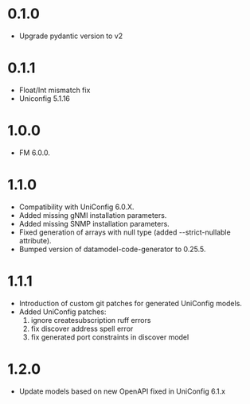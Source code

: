 # 0.1.0
- Upgrade pydantic version to v2

# 0.1.1
- Float/Int mismatch fix
- Uniconfig 5.1.16

# 1.0.0
- FM 6.0.0.

# 1.1.0
- Compatibility with UniConfig 6.0.X.
- Added missing gNMI installation parameters.
- Added missing SNMP installation parameters.
- Fixed generation of arrays with null type
  (added --strict-nullable attribute).
- Bumped version of datamodel-code-generator to 0.25.5.

# 1.1.1
- Introduction of custom git patches for generated UniConfig models.
- Added UniConfig patches:
  1. ignore createsubscription ruff errors
  2. fix discover address spell error
  3. fix generated port constraints in discover model

# 1.2.0
- Update models based on new OpenAPI fixed in UniConfig 6.1.x